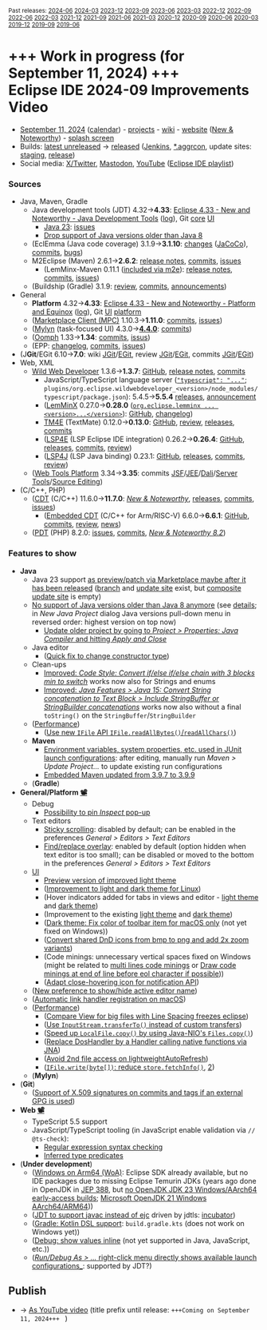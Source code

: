 <sup>Past releases:
[2024-06](https://github.com/howlger/Eclipse-IDE-improvements-videos/tree/2024-06)
[2024-03](https://github.com/howlger/Eclipse-IDE-improvements-videos/tree/2024-03)
[2023-12](https://github.com/howlger/Eclipse-IDE-improvements-videos/tree/2023-12)
[2023-09](https://github.com/howlger/Eclipse-IDE-improvements-videos/tree/2023-09)
[2023-06](https://github.com/howlger/Eclipse-IDE-improvements-videos/tree/2023-06)
[2023-03](https://github.com/howlger/Eclipse-IDE-improvements-videos/tree/2023-03)
[2022-12](https://github.com/howlger/Eclipse-IDE-improvements-videos/tree/2022-12)
[2022-09](https://github.com/howlger/Eclipse-IDE-improvements-videos/tree/2022-09)
[2022-06](https://github.com/howlger/Eclipse-IDE-improvements-videos/tree/2022-06)
[2022-03](https://github.com/howlger/Eclipse-IDE-improvements-videos/tree/2022-03)
[2021-12](https://github.com/howlger/Eclipse-IDE-improvements-videos/tree/2021-12)
[2021-09](https://github.com/howlger/Eclipse-IDE-improvements-videos/tree/2021-09)
[2021-06](https://github.com/howlger/Eclipse-IDE-improvements-videos/tree/2021-06)
[2021-03](https://github.com/howlger/Eclipse-IDE-improvements-videos/tree/2021-03)
[2020-12](https://github.com/howlger/Eclipse-IDE-improvements-videos/tree/2020-12)
[2020-09](https://github.com/howlger/Eclipse-IDE-improvements-videos/tree/2020-09)
[2020-06](https://github.com/howlger/Eclipse-IDE-improvements-videos/tree/2020-06)
[2020-03](https://github.com/howlger/Eclipse-IDE-improvements-videos/tree/2020-03)
[2019-12](https://github.com/howlger/Eclipse-IDE-improvements-videos/tree/2019-12)
[2019-09](https://github.com/howlger/Eclipse-IDE-improvements-videos/tree/2019-09)
[2019-06](https://github.com/howlger/Eclipse-IDE-improvements-videos/tree/2019-06)
</sup>

# +++ Work in progress (for September 11, 2024) +++<br>Eclipse IDE 2024-09 Improvements Video <!--# [Eclipse IDE 2024-09 Improvements Video](https://youtu.be/jTaiDGVwygE)-->

* [September 11, 2024](https://calendar.google.com/calendar/event?eid=MTNudGlsMjd1cWFoM2ZkdjY3bjJjbWs1Z2wgZ2NoczdubTRudnBtODM3NDY5ZGRqOXRqbGtAZw&ctz=Europe/Berlin) ([calendar](https://calendar.google.com/calendar/embed?src=gchs7nm4nvpm837469ddj9tjlk@group.calendar.google.com&ctz=Europe/Berlin)) - [projects](https://projects.eclipse.org/releases/2024-09) - [wiki](https://github.com/eclipse-simrel/.github/blob/main/wiki/Simultaneous_Release.md) - [website](https://eclipseide.org/) ([New & Noteworthy](https://eclipseide.org/release/noteworthy/)) - [splash screen](https://gitlab.eclipse.org/eclipsefdn/helpdesk/-/issues/3963)
* Builds: [latest unreleased](https://download.eclipse.org/technology/epp/staging/) → [released](https://download.eclipse.org/technology/epp/downloads/release/2024-09/) ([Jenkins](https://ci.eclipse.org/packaging/job/simrel.epp-tycho-build), [*.aggrcon](https://github.com/eclipse-simrel/simrel.build/commits/main), update sites: [staging](https://download.eclipse.org/staging/2024-09), [release](http://download.eclipse.org/releases/2024-09))
* Social media: [X/Twitter](https://twitter.com/EclipseJavaIDE), [Mastodon](https://mastodon.social/@EclipseFdn), [YouTube](https://www.youtube.com/user/EclipseFdn) ([Eclipse IDE playlist](https://www.youtube.com/playlist?list=PLy7t4z5SYNaSNjL60ofpwVhfA7mOF3Pgk))


### Sources

* Java, Maven, Gradle
    * Java development tools (JDT) 4.32→**4.33**: [Eclipse 4.33 - New and Noteworthy - Java Development Tools](https://www.eclipse.org/eclipse/news/4.33/jdt.php) ([log](https://github.com/eclipse-platform/www.eclipse.org-eclipse/commits/master/news/4.33/jdt.html)), Git [core](https://github.com/eclipse-jdt/eclipse.jdt.core/commits/master) [UI](https://github.com/eclipse-jdt/eclipse.jdt.ui/commits/master)
        * [Java 23](https://jdk.java.net/23/): [issues](https://github.com/eclipse-jdt/eclipse.jdt.core/milestone/69?closed=1)
        * [Drop support of Java versions older than Java 8](https://github.com/eclipse-jdt/eclipse.jdt.core/issues/2536)
    * (EclEmma (Java code coverage) 3.1.9→**3.1.10**: [changes](https://www.eclemma.org/changes.html) ([JaCoCo](https://www.jacoco.org/jacoco/trunk/doc/changes.html)), [commits](https://github.com/eclipse/eclemma/commits/master), [bugs](https://bugs.eclipse.org/bugs/buglist.cgi?product=Eclemma&query_format=advanced&order=changeddate%20DESC))
    * M2Eclipse (Maven) 2.6.1→**2.6.2**: [release notes](https://github.com/eclipse-m2e/m2e-core/blob/master/RELEASE_NOTES.md#262), [commits](https://github.com/eclipse-m2e/m2e-core/compare/2.6.1...2.6.2), [issues](https://github.com/eclipse-m2e/m2e-core/issues?q=is%3Aissue+sort%3Aupdated-desc+is%3Aclosed)
        * (LemMinx-Maven 0.11.1 ([included via m2e](https://github.com/eclipse-m2e/m2e-core/blob/master/org.eclipse.m2e.editor.lemminx/pom.xml#L48)): [release notes](https://github.com/eclipse/lemminx-maven/releases/tag/0.11.1), [commits](https://github.com/eclipse/lemminx-maven/compare/0.11.0...0.11.1), [issues](https://github.com/eclipse/lemminx-maven/issues?q=is%3Aissue+sort%3Aupdated-desc+is%3Aclosed))
    * (Buildship (Gradle) 3.1.9: [review](https://projects.eclipse.org/projects/tools.buildship/releases/3.1.9), [commits](https://github.com/eclipse/buildship/commits/master), [announcements](https://discuss.gradle.org/tag/buildship-release))
* General
    * **Platform** 4.32→**4.33**: [Eclipse 4.33 - New and Noteworthy - Platform and Equinox](https://www.eclipse.org/eclipse/news/4.33/platform.php) ([log](https://github.com/eclipse-platform/www.eclipse.org-eclipse/commits/master/news/4.33/platform.html)), Git [UI](https://github.com/eclipse-platform/eclipse.platform.ui/commits/master) [platform](https://github.com/eclipse-platform/eclipse.platform/commits/master)
    * ([Marketplace Client (MPC)](https://projects.eclipse.org/projects/technology.packaging.mpc) 1.10.3→**1.11.0**: [commits](https://github.com/eclipse-mpc/epp.mpc/commits/master), [issues](https://github.com/eclipse-mpc/epp.mpc/issues))
    * ([Mylyn](https://projects.eclipse.org/projects/tools.mylyn) (task-focused UI) 4.3.0→[**4.4.0**](https://github.com/eclipse-mylyn/org.eclipse.mylyn/milestone/7?closed=1): [commits](https://github.com/eclipse-mylyn/org.eclipse.mylyn/commits/main))
    * ([Oomph](https://projects.eclipse.org/projects/tools.oomph) 1.33→**1.34**: [commits](https://github.com/eclipse-oomph/oomph/commits/master), [issus](https://github.com/eclipse-oomph/oomph/issues?q=is%3Aissue+is%3Aclosed+sort%3Aupdated-desc))
    * (EPP: [changelog](https://github.com/eclipse-packaging/packages/blob/master/CHANGELOG.md#2024-09), [commits](https://github.com/eclipse-packaging/packages/commits/master), [issues](https://github.com/eclipse-packaging/packages/issues))
* (J**Git**/EGit 6.10→**7.0**: wiki [JGit](https://github.com/eclipse-jgit/jgit/wiki/New-and-Noteworthy)/[EGit](https://github.com/eclipse-egit/egit/wiki/New-and-Noteworthy-7.0), review [JGit](https://projects.eclipse.org/projects/technology.jgit/releases/7.0.0)/[EGit](https://projects.eclipse.org/projects/technology.egit/releases/7.0.0), commits [JGit](https://github.com/eclipse-jgit/jgit/commits/master)/[EGit](https://github.com/eclipse-egit/egit/commits/master))
* Web, XML
    * [Wild Web Developer](https://projects.eclipse.org/projects/tools.wildwebdeveloper) 1.3.6→**1.3.7**: [GitHub](https://github.com/https://github.com/eclipse-wildwebdeveloper/wildwebdeveloperwebdeveloper), [release notes](https://github.com/eclipse-wildwebdeveloper/wildwebdeveloper/blob/master/RELEASE_NOTES.md#137), [commits](https://github.com/eclipse-wildwebdeveloper/wildwebdeveloper/compare/1.3.6...1.3.7)
        * JavaScript/TypeScript language server ([`"typescript": "..."`](https://github.com/eclipse-wildwebdeveloper/wildwebdeveloper/blob/master/org.eclipse.wildwebdeveloper/package.json#L5); `plugins/org.eclipse.wildwebdeveloper_<version>/node_modules/typescript/package.json`): 5.4.5→**5.5.4** [releases](https://github.com/microsoft/TypeScript/releases), [announcement](https://devblogs.microsoft.com/typescript/announcing-typescript-5-5)
        * ([LemMinX](https://projects.eclipse.org/projects/technology.lemminx) 0.27.0→**0.28.0** ([`org.eclipse.lemminx ... <version>...</version>`](https://github.com/eclipse-wildwebdeveloper/wildwebdeveloper/blob/master/org.eclipse.wildwebdeveloper.xml/pom.xml#L40-L43)): [GitHub](https://github.com/eclipse/lemminx), [changelog](https://github.com/eclipse/lemminx/blob/main/CHANGELOG.md#0280-may-27-2024))
        * [TM4E](https://projects.eclipse.org/projects/technology.tm4e) (TextMate) 0.12.0→**0.13.0**: [GitHub](https://github.com/eclipse/tm4e), [review](https://projects.eclipse.org/projects/technology.tm4e/releases/0.13.0), [releases](https://github.com/eclipse/tm4e/releases), [commits](https://github.com/eclipse/tm4e/compare/0.10.3...0.12.0)
        * ([LSP4E](https://projects.eclipse.org/projects/technology.lsp4e) (LSP Eclipse IDE integration) 0.26.2→**0.26.4**: [GitHub](https://github.com/eclipse/lsp4e), [releases](https://github.com/eclipse/lsp4e/releases), [commits](https://github.com/eclipse/lsp4e/compare/0.26.2...0.26.4), [review](https://projects.eclipse.org/projects/technology.lsp4e/releases/0.26.4))
        * ([LSP4J](https://projects.eclipse.org/projects/technology.lsp4j) (LSP Java binding) 0.23.1: [GitHub](https://github.com/eclipse/lsp4j), [releases](https://github.com/eclipse/lsp4j/releases), [commits](https://github.com/eclipse/lsp4j/compare/v0.22.0...v0.23.1), [review](https://projects.eclipse.org/projects/technology.lsp4j))
    * ([Web Tools Platform](https://projects.eclipse.org/projects/webtools) 3.34→**3.35**: commits [JSF](https://github.com/eclipse-jsf/webtools.jsf/commits/master/)/[JEE](https://github.com/eclipse-jeetools/webtools.javaee/commits/master/)/[Dali](https://github.com/eclipse-dali/webtools.dali/commits/master/)/[Server Tools](https://github.com/eclipse-servertools/servertools/commits/master/)/[Source Editing](https://github.com/eclipse-sourceediting/sourceediting/commits/master/))
* (C/C++, PHP)
    * ([CDT](https://projects.eclipse.org/projects/tools.cdt) (C/C++) 11.6.0→**11.7.0**: [_New & Noteworthy_](https://github.com/eclipse-cdt/cdt/blob/main/NewAndNoteworthy/CDT-11.7.md), [releases](https://github.com/eclipse-cdt/cdt/releases), [commits](https://github.com/eclipse-cdt/cdt/compare/CDT_11_6_0...CDT_11_7_0), [issues](https://github.com/eclipse-cdt/cdt/issues?q=is%3Aissue+sort%3Aupdated-desc))
        * ([Embedded CDT](https://projects.eclipse.org/projects/iot.embed-cdt) (C/C++ for Arm/RISC-V) 6.6.0→**6.6.1**: [GitHub](https://github.com/eclipse-embed-cdt/eclipse-plugins), [commits](https://github.com/eclipse-embed-cdt/eclipse-plugins/compare/v6.6.0...v6.6.1), [review](https://projects.eclipse.org/projects/iot.embed-cdt/releases/6.6.1), [news](https://eclipse-embed-cdt.github.io/news/))
    * ([PDT](https://projects.eclipse.org/projects/tools.pdt) (PHP) 8.2.0: [issues](https://github.com/eclipse/pdt/issues?q=is%3Aissue+sort%3Aupdated-asc), [commits](https://github.com/eclipse/pdt/commits/master), [_New & Noteworthy 8.2_](https://github.com/eclipse-pdt/pdt/wiki/NewIn82))


### Features to show

* **Java<!-- [📽️](https://youtu.be/jTaiDGVwygE?t=17)-->**
    * Java 23 support [as preview/patch via Marketplace maybe after it has been released](https://marketplace.eclipse.org/search?search_api_fulltext=Java+23) ([branch](https://github.com/eclipse-jdt/eclipse.jdt.core/tree/BETA_JAVA23) and [update site](https://download.eclipse.org/eclipse/updates/4.33-P-builds/P20240828-1240/) exist, but [composite update site](https://download.eclipse.org/eclipse/updates/4.33-P-builds/) is empty)
    * [No support of Java versions older than Java 8 anymore](https://eclipse.dev/eclipse/news/4.33/jdt.php#removed-support-for-java7-and-below) (see [details](https://github.com/eclipse-jdt/eclipse.jdt.core/issues/2536); in _New Java Project_ dialog Java versions pull-down menu in reversed order: highest version on top now)
        * [Update older project by going to _Project > Properties: Java Compiler_ and hitting _Apply and Close_](https://github.com/eclipse-jdt/eclipse.jdt.ui/commit/95a365fc91472629e70e763516fb0576cddf4ee6#diff-75bddcdfd2484e74dd12777aa5f88c804a476cb214989f7363c5a654ef9eb0b1)
    * Java editor
        * ([Quick fix to change constructor type](https://eclipse.dev/eclipse/news/4.33/jdt.php#quickfix-change-constructor-type))
    * Clean-ups
        * [Improved: _Code Style: Convert if/else if/else chain with 3 blocks min to switch_](https://eclipse.dev/eclipse/news/4.33/jdt.php#enhanced-if-else-switch-cleanup) works now also for Strings and enums
        * [Improved: _Java Features > Java 15: Convert String concatenation to Text Block > Include StringBuffer or StringBuilder concatenations_](https://eclipse.dev/eclipse/news/4.33/jdt.php#enhnaced-stringbuf-to-text-block-cleanup) works now also without a final `toString()` on the `StringBuffer`/`StringBuilder`
    * ([Performance](https://github.com/search?utf8=%E2%9C%93&q=performance+OR+speed+OR+faster+org%3Aeclipse-jdt+committer-date%3A2024-06-05..2024-09-10&s=committer-date&o=desc&type=Commits))
        * ([Use new `IFile` API `IFile.readAllBytes()`/`readAllChars()`](https://github.com/eclipse-jdt/eclipse.jdt.core/commit/18d9a53b48f3ecb3a700b286dde8727c3ae8a3e3))
    * **Maven<!-- [📽️](https://youtu.be/jTaiDGVwygE?t=188)-->**
        * [Environment variables, system properties, etc. used in JUnit launch configurations](https://github.com/eclipse-m2e/m2e-core/blob/master/RELEASE_NOTES.md#surefirefailsafe-plugin-configuration-propagated-to-junittestng-launch-configuration): after editing, manually run _Maven > Update Project..._ to update existing run configurations
        * [Embedded Maven updated from 3.9.7 to 3.9.9](https://github.com/eclipse-m2e/m2e-core/blob/master/RELEASE_NOTES.md#embedded-and-use-maven-399)
    * (**Gradle<!-- [📽️](https://youtu.be/jTaiDGVwygE?t=000)-->**)
* **General/Platform [📽️](https://youtu.be/jTaiDGVwygE?t=302)**
    * Debug
        * [Possibility to pin _Inspect_ pop-up](https://eclipse.dev/eclipse/news/4.33/platform.php#pin-debug-inspect-popup)
    * Text editors
        * [Sticky scrolling](https://eclipse.dev/eclipse/news/4.33/platform.php#sticky-scrolling): disabled by default; can be enabled in the preferences _General > Editors > Text Editors_
        * [Find/replace overlay](https://eclipse.dev/eclipse/news/4.33/platform.php#find-replace-overlay): enabled by default (option hidden when text editor is too small); can be disabled or moved to the bottom in the preferences _General > Editors > Text Editors_
    * [UI](https://github.com/search?utf8=%E2%9C%93&q=dark+OR+light+OR+theme+OR+layout+org%3Aeclipse-platform+org%3Aeclipse-jdt+committer-date%3A2024-06-05..2024-09-10&s=committer-date&type=Commits)
        * [Preview version of improved light theme](https://eclipse.dev/eclipse/news/4.33/platform.php#new-light-theme)
        * ([Improvement to light and dark theme for Linux](https://github.com/eclipse-platform/eclipse.platform.ui/commit/e41945cce6a8f2ed49c783c58de425cf5ca310f6))
        * (Hover indicators added for tabs in views and editor - [light theme](https://github.com/eclipse-platform/eclipse.platform.ui/commit/c3ea86f3921d9ec3803ac53d9a69c01bddf14701) and [dark theme](https://github.com/eclipse-platform/eclipse.platform.ui/commit/1356bb314d4a8c25804f023263872c2f0c948b23))
        * (Improvement to the existing [light theme](https://github.com/eclipse-platform/eclipse.platform.ui/commit/387ec96abfebbf471fe1b79d0020275e29727ad2) and [dark theme](https://github.com/eclipse-platform/eclipse.platform.ui/commit/3678858b611d4c4428b5f5342a427d19de87fb3b))
        * ([Dark theme: Fix color of toolbar item for macOS only](https://github.com/eclipse-platform/eclipse.platform.swt/pull/1234) (not yet fixed on Windows))
        * ([Convert shared DnD icons from bmp to png and add 2x zoom variants](https://github.com/eclipse-platform/eclipse.platform.ui/commit/b502ad73786ead3e22c1cfc639c1671d7e953bc1))
        * (Code minings: unnecessary vertical spaces fixed on Windows (might be related to [multi lines code minings](https://eclipse.dev/eclipse/news/4.33/platform.php#multi-line-code-mining) or [Draw code minings at end of line before eol character if possible](https://github.com/eclipse-platform/eclipse.platform.ui/commit/1acae4f9333132ff94da8712908d3b185a165d74)))
        * ([Adapt close-hovering icon for notification API](https://github.com/eclipse-platform/eclipse.platform.ui/commit/991408d8354de3024f4e650a53badb8eaa82dac7))
    * ([New preference to show/hide active editor name](https://eclipse.dev/eclipse/news/4.33/platform.php#show-hide-editor-name))
    * ([Automatic link handler registration on macOS](https://eclipse.dev/eclipse/news/4.33/platform.php#link-handlers-on-mac))
    * ([Performance](https://github.com/search?utf8=%E2%9C%93&q=performance+OR+speed+OR+fast+OR+faster+OR+slow+org%3Aeclipse-platform+committer-date%3A2024-06-05..2024-09-10&s=committer-date&o=desc&type=Commits))
        * ([Compare View for big files with Line Spacing freezes eclipse](https://github.com/eclipse-platform/eclipse.platform/commit/80fd47a8edc2915fd4b9fa8efc152881ca7f05e2))
        * ([Use `InputStream.transferTo()` instead of custom transfers](https://github.com/eclipse-platform/eclipse.platform/commit/cbfee1844b9a9df60424b56c5074378f869fbdfd))
        * ([Speed up `LocalFile.copy()` by using Java-NIO's `Files.copy()`](https://github.com/eclipse-platform/eclipse.platform/commit/034c7ccc662543ca902a8a95fef74cf71c6b3081))
        * ([Replace DosHandler by a Handler calling native functions via JNA](https://github.com/eclipse-platform/eclipse.platform/commit/317d41b4a3ced617791a5cce97689ae7ba343274))
        * ([Avoid 2nd file access on lightweightAutoRefresh](https://github.com/eclipse-platform/eclipse.platform/commit/9fa486f709df66134116aed0a7a94ba5b975b22b))
        * ([`IFile.write(byte[])`: reduce `store.fetchInfo()`](https://github.com/eclipse-platform/eclipse.platform/commit/31f4f9871349eea1af5b4bb77be22be364fb3763), [2](https://github.com/eclipse-platform/eclipse.platform/commit/c5603d23b5f8879bf018850fe89924c04288ed43))
    * (**Mylyn**)
* (**Git<!-- [📽️](https://youtu.be/jTaiDGVwygE?t=000)-->**)
    * ([Support of X.509 signatures on commits and tags if an external GPG is used](https://github.com/eclipse-egit/egit/wiki/New-and-Noteworthy-7.0#x509-signatures))
* **Web [📽️](https://youtu.be/jTaiDGVwygE?t=370)**
    * TypeScript 5.5 support
    * JavaScript/TypeScript tooling (in JavaScript enable validation via `// @ts-check`):
        * [Regular expression syntax checking](https://devblogs.microsoft.com/typescript/announcing-typescript-5-5/#regular-expression-syntax-checking4)
        * [Inferred type predicates](https://devblogs.microsoft.com/typescript/announcing-typescript-5-5/#inferred-type-predicates1)
* (**Under development**)
    * ([Windows on Arm64 (WoA)](https://eclipse.dev/eclipse/news/4.32/platform.php#winows-on-arm): Eclipse SDK already available, but no IDE packages due to missing Eclipse Temurin JDKs (years ago done in OpenJDK in [JEP 388](https://openjdk.org/jeps/388), but [no OpenJDK JDK 23 Windows/AArch64 early-access builds](https://jdk.java.net/23/); [Microsoft OpenJDK 21 Windows AArch64/ARM64](https://learn.microsoft.com/en-us/java/openjdk/download#openjdk-21)))
    * ([JDT to support javac instead of ejc](https://www.eclipse.org/lists/jdt-dev/msg02333.html) driven by jdtls: [incubator](https://github.com/eclipse-jdtls/eclipse-jdt-core-incubator/labels/javac))
    * ([Gradle: Kotlin DSL support](https://github.com/eclipse/buildship/pull/1259): `build.gradle.kts` (does not work on Windows yet))
    * ([Debug: show values inline](https://www.eclipse.org/eclipse/news/4.23/platform.php#inline-debug-values) (not yet supported in Java, JavaScript, etc.))
    * ([_Run/Debug As > ..._ right-click menu directly shows available launch configurations_](https://www.eclipse.org/eclipse/news/4.28/platform.php#launch-debug-shortcuts-expanded): supported by JDT?)


## Publish
* → [As YouTube video](https://www.youtube.com/playlist?list=PLnh_8hTD4yvnhXSttuewEKgKkmlIj_ND-) (title prefix until release: `+++Coming on September 11, 2024+++ ` )
